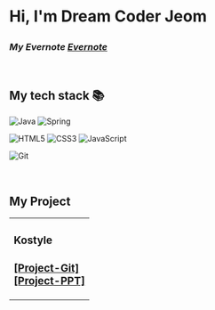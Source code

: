 
<h1> Hi, I'm Dream Coder Jeom

<p>
  <em>
    <h3>
    My Evernote
      <a href="https://www.evernote.com/shard/s458/sh/74305be0-6682-c130-f86d-9544b7d4c3a3/">
       Evernote
      </a>
    </h3>
  </em>
</p>

<br />
<h2> My tech stack 📚 </h2>

![Java](https://img.shields.io/badge/-Java-43853d?style=for-the-badge&logo=java&logoColor=white)
![Spring](https://img.shields.io/badge/-Spring-43853d?style=for-the-badge&logo=Spring&logoColor=white)

![HTML5](https://img.shields.io/badge/-HTML5-F05032?style=for-the-badge&logo=html5&logoColor=ffffff)
![CSS3](https://img.shields.io/badge/-CSS3-007ACC?style=for-the-badge&logo=css3)
![JavaScript](https://img.shields.io/badge/-JavaScript-%23F7DF1C?style=for-the-badge&logo=javascript&logoColor=000000&labelColor=%23F7DF1C&color=%23FFCE5A)

![Git](https://img.shields.io/badge/-Git-F05032?style=for-the-badge&logo=git&logoColor=ffffff)


<br/>

<h2>My Project</h2>
<table>
  <tbody>
    <tr>
      <td>
      <h3>
      Kostyle
      <h3>
        <a href="https://github.com/chaejiwoong/kostyle2.git" title="Kosta247 - Project">
        [Project-Git] 
        </a>
        <br>
        <a href ="https://kun0227.tistory.com/2">
        [Project-PPT]
        </a>
      </td>
    <tr>  
  </tbody>
</table>     
     




